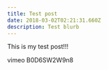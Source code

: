 ```yaml
---
title: Test post
date: 2018-03-02T02:21:31.660Z
description: Test blurb
---
```

This is my test post!!!



vimeo B0D6SW2W9n8

